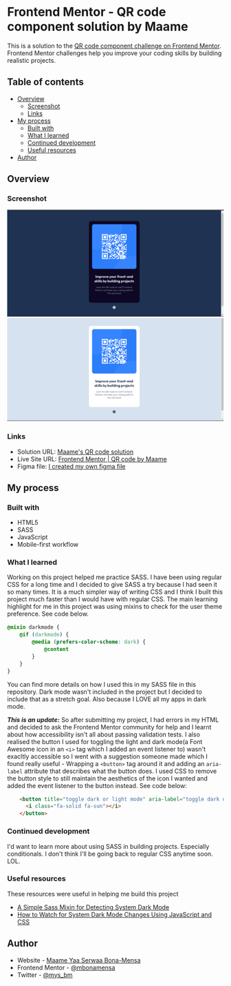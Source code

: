 # Frontend Mentor - QR code component solution by Maame

This is a solution to the [QR code component challenge on Frontend Mentor](https://www.frontendmentor.io/challenges/qr-code-component-iux_sIO_H). Frontend Mentor challenges help you improve your coding skills by building realistic projects. 

## Table of contents

- [Overview](#overview)
  - [Screenshot](#screenshot)
  - [Links](#links)
- [My process](#my-process)
  - [Built with](#built-with)
  - [What I learned](#what-i-learned)
  - [Continued development](#continued-development)
  - [Useful resources](#useful-resources)
- [Author](#author)

## Overview
### Screenshot

![](./img/screenshot-dark.png) ![](./img/screenshot-light.png)


### Links

- Solution URL: [Maame's QR code solution](https://github.com/mbonamensa/fem_qr-code)
- Live Site URL: [Frontend Mentor | QR code by Maame](https://mbonamensa.github.io/fem_qr-code)
- Figma file: [I created my own figma file](https://www.figma.com/file/iZPmhdkrsSZKRICZgXoHge/Frontend-Mentor---QR-code-design?node-id=0%3A1)

## My process

### Built with

- HTML5
- SASS
- JavaScript
- Mobile-first workflow

### What I learned

Working on this project helped me practice SASS. I have been using regular CSS for a long time and I decided to give SASS a try because I had seen it so many times. It is a much simpler way of writing CSS and I think I built this project much faster than I would have with regular CSS. The main learning highlight for me in this project was using mixins to check for the user theme preference. See code below.


```css
@mixin darkmode {
    @if (darkmode) {
        @media (prefers-color-scheme: dark) {
            @content
        }
    }    
}
```
You can find more details on how I used this in my SASS file in this repository. Dark mode wasn't included in the project but I decided to include that as a stretch goal. Also because I LOVE all my apps in dark mode.

***This is an update:*** So after submitting my project, I had errors in my HTML and decided to ask the Frontend Mentor community for help and I learnt about how accessibility isn't all about passing validation tests. I also realised the button I used for toggling the light and dark mode(a Font Awesome icon in an ```<i>``` tag which I added an event listener to) wasn't exacltly accessible so I went with a suggestion someone made which I found really useful - Wrapping a ```<button>``` tag around it and adding an ```aria-label``` attribute that describes what the button does. I used CSS to remove the button style to still maintain the aesthetics of the icon I wanted and added the event listener to the button instead. See code below:

```html
    <button title="toggle dark or light mode" aria-label="toggle dark or light mode">
      <i class="fa-solid fa-sun"></i>
    </button>
```

### Continued development

I'd want to learn more about using SASS in building projects. Especially conditionals. I don't think I'll be going back to regular CSS anytime soon. LOL.


### Useful resources

These resources were useful in helping me build this project

- [A Simple Sass Mixin for Detecting System Dark Mode](https://medium.com/@cooperwfloyd/a-simple-sass-mixin-for-detecting-system-dark-mode-bd8157bca72e) 
- [How to Watch for System Dark Mode Changes Using JavaScript and CSS](https://www.section.io/engineering-education/watch-for-system-dark-mode-using-js-css/) 


## Author

- Website - [Maame Yaa Serwaa Bona-Mensa](https://mbonamensa.netlify.app)
- Frontend Mentor - [@mbonamensa](https://www.frontendmentor.io/profile/mbonamensa)
- Twitter - [@mys_bm](https://www.twitter.com/mys_bm)
